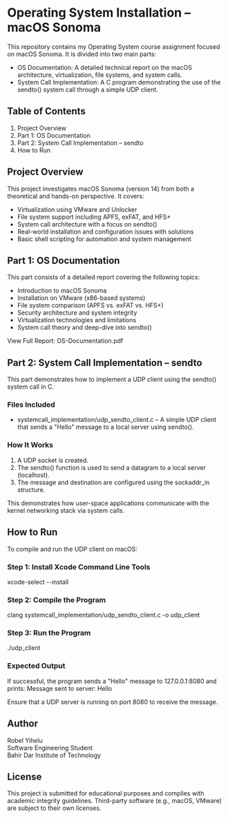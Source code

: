 # Operating System Installation – macOS Sonoma

This repository contains my Operating System course assignment focused on macOS Sonoma. It is divided into two main parts:

- OS Documentation: A detailed technical report on the macOS architecture, virtualization, file systems, and system calls.
- System Call Implementation: A C program demonstrating the use of the sendto() system call through a simple UDP client.

## Table of Contents

1. Project Overview  
2. Part 1: OS Documentation  
3. Part 2: System Call Implementation – sendto  
4. How to Run  

## Project Overview

This project investigates macOS Sonoma (version 14) from both a theoretical and hands-on perspective. It covers:

- Virtualization using VMware and Unlocker
- File system support including APFS, exFAT, and HFS+
- System call architecture with a focus on sendto()
- Real-world installation and configuration issues with solutions
- Basic shell scripting for automation and system management

## Part 1: OS Documentation

This part consists of a detailed report covering the following topics:

- Introduction to macOS Sonoma
- Installation on VMware (x86-based systems)
- File system comparison (APFS vs. exFAT vs. HFS+)
- Security architecture and system integrity
- Virtualization technologies and limitations
- System call theory and deep-dive into sendto()

View Full Report: OS-Documentation.pdf

## Part 2: System Call Implementation – sendto

This part demonstrates how to implement a UDP client using the sendto() system call in C.

### Files Included

- systemcall_implementation/udp_sendto_client.c – A simple UDP client that sends a "Hello" message to a local server using sendto().

### How It Works

1. A UDP socket is created.
2. The sendto() function is used to send a datagram to a local server (localhost).
3. The message and destination are configured using the sockaddr_in structure.

This demonstrates how user-space applications communicate with the kernel networking stack via system calls.

## How to Run

To compile and run the UDP client on macOS:

### Step 1: Install Xcode Command Line Tools  
xcode-select --install

### Step 2: Compile the Program  
clang systemcall_implementation/udp_sendto_client.c -o udp_client

### Step 3: Run the Program  
./udp_client

### Expected Output

If successful, the program sends a "Hello" message to 127.0.0.1:8080 and prints:
Message sent to server: Hello

Ensure that a UDP server is running on port 8080 to receive the message.

## Author

Robel Yihelu  
Software Engineering Student  
Bahir Dar Institute of Technology  


## License

This project is submitted for educational purposes and complies with academic integrity guidelines. Third-party software (e.g., macOS, VMware) are subject to their own licenses.

